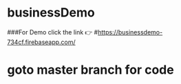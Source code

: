 # businessDemo
###For Demo click the link 👉
#https://businessdemo-734cf.firebaseapp.com/
# goto master branch for code
